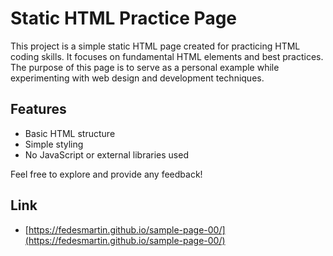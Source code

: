 # Static HTML Practice Page

This project is a simple static HTML page created for practicing HTML coding skills. It focuses on fundamental HTML elements and best practices. The purpose of this page is to serve as a personal example while experimenting with web design and development techniques.

## Features
- Basic HTML structure
- Simple styling
- No JavaScript or external libraries used

Feel free to explore and provide any feedback!

## Link
- [https://fedesmartin.github.io/sample-page-00/](https://fedesmartin.github.io/sample-page-00/)
